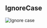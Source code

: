 ## IgnoreCase 

![Ignore case](https://jntakpe.github.io/dxp-training/resources/images/ignorecase.png)
